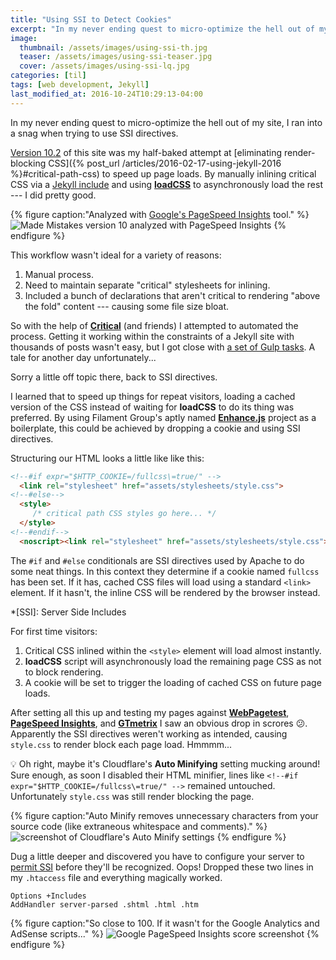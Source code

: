 ```yaml
---
title: "Using SSI to Detect Cookies"
excerpt: "In my never ending quest to micro-optimize the hell out of my site, I ran into a snag when trying to use SSI directives to improve the loading of critical CSS and cached stylesheets."
image: 
  thumbnail: /assets/images/using-ssi-th.jpg
  teaser: /assets/images/using-ssi-teaser.jpg
  cover: /assets/images/using-ssi-lq.jpg
categories: [til]
tags: [web development, Jekyll]
last_modified_at: 2016-10-24T10:29:13-04:00
---
```


In my never ending quest to micro-optimize the hell out of my site, I ran into a snag when trying to use SSI directives.

[Version 10.2](https://github.com/mmistakes/made-mistakes-jekyll/tree/10.3.0) of this site was my half-baked attempt at [eliminating render-blocking CSS]({% post_url /articles/2016-02-17-using-jekyll-2016 %}#critical-path-css) to speed up page loads. By manually inlining critical CSS via a [Jekyll include](http://jekyllrb.com/docs/templates/#includes) and using [**loadCSS**](https://github.com/filamentgroup/loadCSS) to asynchronously load the rest --- I did pretty good.

{% figure caption:"Analyzed with [Google's PageSpeed Insights](https://developers.google.com/speed/pagespeed/insights/) tool." %}
![Made Mistakes version 10 analyzed with PageSpeed Insights](/assets/images/mm-home-pagespeed-021116.jpg)
{% endfigure %}

This workflow wasn't ideal for a variety of reasons:

1. Manual process.
2. Need to maintain separate "critical" stylesheets for inlining.
3. Included a bunch of declarations that aren't critical to rendering "above the fold" content ---  causing some file size bloat.

So with the help of [**Critical**](https://github.com/addyosmani/critical) (and friends) I attempted to automated the process. Getting it working within the constraints of a Jekyll site with thousands of posts wasn't easy, but I got close with [a set of Gulp tasks](https://github.com/mmistakes/made-mistakes-jekyll/tree/master/gulp/tasks). A tale for another day unfortunately...

Sorry a little off topic there, back to SSI directives.

I learned that to speed up things for repeat visitors, loading a cached version of the CSS instead of waiting for **loadCSS** to do its thing was preferred. By using Filament Group's aptly named [**Enhance.js**](https://github.com/filamentgroup/enhance) project as a boilerplate, this could be achieved by dropping a cookie and using SSI directives.

Structuring our HTML looks a little like like this:

```html
<!--#if expr="$HTTP_COOKIE=/fullcss\=true/" -->
  <link rel="stylesheet" href="assets/stylesheets/style.css">
<!--#else-->
  <style>
     /* critical path CSS styles go here... */
  </style>
<!--#endif-->
  <noscript><link rel="stylesheet" href="assets/stylesheets/style.css"></noscript>
```

The `#if` and `#else` conditionals are SSI directives used by Apache to do some neat things. In this context they determine if a cookie named `fullcss` has been set. If it has, cached CSS files will load using a standard `<link>` element. If it hasn't, the inline CSS will be rendered by the browser instead.

*[SSI]: Server Side Includes

For first time visitors:

1. Critical CSS inlined within the `<style>` element will load almost instantly.
2. **loadCSS** script will asynchronously load the remaining page CSS as not to block rendering.
3. A cookie will be set to trigger the loading of cached CSS on future page loads.

After setting all this up and testing my pages against [**WebPagetest**](https://www.webpagetest.org/), [**PageSpeed Insights**](https://developers.google.com/speed/pagespeed/insights/), and [**GTmetrix**](https://gtmetrix.com/) I saw an obvious drop in scrores :confused:. Apparently the SSI directives weren't working as intended, causing `style.css` to render block each page load. Hmmmm...

:bulb: Oh right, maybe it's Cloudflare's **Auto Minifying** setting mucking around! Sure enough, as soon I disabled their HTML minifier, lines like `<!--#if expr="$HTTP_COOKIE=/fullcss\=true/" -->` remained untouched. Unfortunately `style.css` was still render blocking the page.

{% figure caption:"Auto Minify removes unnecessary characters from your source code (like extraneous whitespace and comments)." %}
![screenshot of Cloudflare's Auto Minify settings](/assets/images/cloudflare-auto-minify.jpg)
{% endfigure %}

Dug a little deeper and discovered you have to configure your server to [permit SSI](http://httpd.apache.org/docs/current/howto/ssi.html#configuring) before they'll be recognized. Oops! Dropped these two lines in my `.htaccess` file and everything magically worked.

```
Options +Includes
AddHandler server-parsed .shtml .html .htm
```

{% figure caption:"So close to 100. If it wasn't for the Google Analytics and AdSense scripts..." %}
![Google PageSpeed Insights score screenshot](/assets/images/pagespeed-insights-99-100.jpg)
{% endfigure %}
